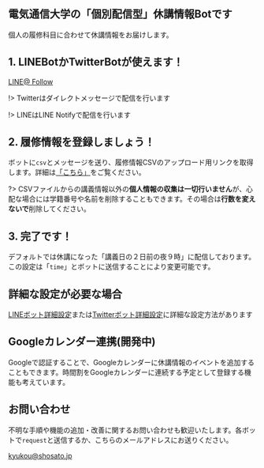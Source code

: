 

## 電気通信大学の「個別配信型」休講情報Botです
個人の履修科目に合わせて休講情報をお届けします。

## 1. LINEBotかTwitterBotが使えます！

<div class="sns-buttons">
    <a class="sns-button line" href="https://line.me/R/ti/p/%40683vbgwr" target="_blank">
        <i class="fab fa-line"></i><span>LINE@</span>
    </a>
    <a class="sns-button twitter" href="https://twitter.com/ueckyukou" target="_blank">
        <i class="fab fa-twitter"></i><span>Follow</span>
    </a>
</div>

!> Twitterはダイレクトメッセージで配信を行います

!> LINEはLINE Notifyで配信を行います

## 2. 履修情報を登録しましょう！

ボットに`csv`とメッセージを送り、履修情報CSVのアップロード用リンクを取得します。詳細は[「こちら」](/how-to-upload-csv)をご覧ください。

?> CSVファイルからの講義情報以外の**個人情報の収集は一切行いません**が、心配な場合には学籍番号や名前を削除することもできます。その場合は**行数を変えないで**削除してください。

## 3. 完了です！
デフォルトでは休講になった「講義日の２日前の夜９時」に配信しております。この設定は「`time`」とボットに送信することにより変更可能です。

## 詳細な設定が必要な場合
[LINEボット詳細設定](/line-functions)または[Twitterボット詳細設定](/twitter-functions)に詳細な設定方法があります

## Googleカレンダー連携(開発中)
Googleで認証することで、Googleカレンダーに休講情報のイベントを追加することもできます。時間割をGoogleカレンダーに連続する予定として登録する機能も考えています。

## お問い合わせ
不明な手順や機能の追加・改善に関するお問い合わせも歓迎いたします。各ボットで`request`と送信するか、こちらのメールアドレスにお送りください。

[kyukou@shosato.jp](mailto://kyukou@shosato.jp)